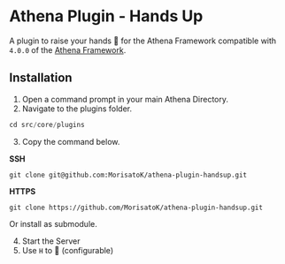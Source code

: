 # Athena Plugin - Hands Up

A plugin to raise your hands 🤷 for the Athena Framework compatible with `4.0.0` of the [Athena Framework](https://athenaframework.com/).

## Installation

1. Open a command prompt in your main Athena Directory.
2. Navigate to the plugins folder.

```ts
cd src/core/plugins
```

3. Copy the command below.

**SSH**

```
git clone git@github.com:MorisatoK/athena-plugin-handsup.git
```

**HTTPS**

```
git clone https://github.com/MorisatoK/athena-plugin-handsup.git
```

Or install as submodule.

4. Start the Server
5. Use `H` to 🤷 (configurable)
